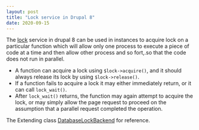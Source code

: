 ```yaml
---
layout: post
title: "Lock service in Drupal 8"
date: 2020-09-15
---
```


The [lock](https://api.drupal.org/api/drupal/core%21core.services.yml/service/lock/9.2.x) service in drupal 8 can be used in instances to acquire lock on a particular function which will allow only one process to execute a piece of code at a time and then allow other process and so fort,.so that the code does not run in parallel.

* A function can acquire a lock using `$lock->acquire()`, and it should always release its lock by using `$lock->release()`.
* If a function fails to acquire a lock it may either immediately return, or it can call `lock_wait()`. 
* After `lock_wait()` returns, the function may again attempt to acquire the lock, or may simply allow the page request to proceed on the assumption that a parallel request completed the operation.

The Extending class [DatabaseLockBackend](https://api.drupal.org/api/drupal/core%21lib%21Drupal%21Core%21Lock%21DatabaseLockBackend.php/class/DatabaseLockBackend/9.2.x) for reference.
